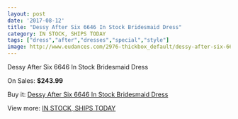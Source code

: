 ```yaml
---
layout: post
date: '2017-08-12'
title: "Dessy After Six 6646 In Stock Bridesmaid Dress"
category: IN STOCK, SHIPS TODAY
tags: ["dress","after","dresses","special","style"]
image: http://www.eudances.com/2976-thickbox_default/dessy-after-six-6646-in-stock-bridesmaid-dress.jpg
---
```

Dessy After Six 6646 In Stock Bridesmaid Dress

On Sales: **$243.99**
<a href="https://www.eudances.com/en/in-stock-ships-today/1036-dessy-after-six-6646-in-stock-bridesmaid-dress.html"><amp-img layout="responsive" width="600" height="600" src="//www.eudances.com/2976-thickbox_default/dessy-after-six-6646-in-stock-bridesmaid-dress.jpg" alt="Dessy After Six 6646 In Stock Bridesmaid Dress 0" /></a>
<a href="https://www.eudances.com/en/in-stock-ships-today/1036-dessy-after-six-6646-in-stock-bridesmaid-dress.html"><amp-img layout="responsive" width="600" height="600" src="//www.eudances.com/2981-thickbox_default/dessy-after-six-6646-in-stock-bridesmaid-dress.jpg" alt="Dessy After Six 6646 In Stock Bridesmaid Dress 1" /></a>
<a href="https://www.eudances.com/en/in-stock-ships-today/1036-dessy-after-six-6646-in-stock-bridesmaid-dress.html"><amp-img layout="responsive" width="600" height="600" src="//www.eudances.com/2980-thickbox_default/dessy-after-six-6646-in-stock-bridesmaid-dress.jpg" alt="Dessy After Six 6646 In Stock Bridesmaid Dress 2" /></a>
<a href="https://www.eudances.com/en/in-stock-ships-today/1036-dessy-after-six-6646-in-stock-bridesmaid-dress.html"><amp-img layout="responsive" width="600" height="600" src="//www.eudances.com/2979-thickbox_default/dessy-after-six-6646-in-stock-bridesmaid-dress.jpg" alt="Dessy After Six 6646 In Stock Bridesmaid Dress 3" /></a>
<a href="https://www.eudances.com/en/in-stock-ships-today/1036-dessy-after-six-6646-in-stock-bridesmaid-dress.html"><amp-img layout="responsive" width="600" height="600" src="//www.eudances.com/2978-thickbox_default/dessy-after-six-6646-in-stock-bridesmaid-dress.jpg" alt="Dessy After Six 6646 In Stock Bridesmaid Dress 4" /></a>
<a href="https://www.eudances.com/en/in-stock-ships-today/1036-dessy-after-six-6646-in-stock-bridesmaid-dress.html"><amp-img layout="responsive" width="600" height="600" src="//www.eudances.com/2977-thickbox_default/dessy-after-six-6646-in-stock-bridesmaid-dress.jpg" alt="Dessy After Six 6646 In Stock Bridesmaid Dress 5" /></a>

Buy it: [Dessy After Six 6646 In Stock Bridesmaid Dress](https://www.eudances.com/en/in-stock-ships-today/1036-dessy-after-six-6646-in-stock-bridesmaid-dress.html "Dessy After Six 6646 In Stock Bridesmaid Dress")

View more: [IN STOCK, SHIPS TODAY](https://www.eudances.com/en/5-in-stock-ships-today "IN STOCK, SHIPS TODAY")